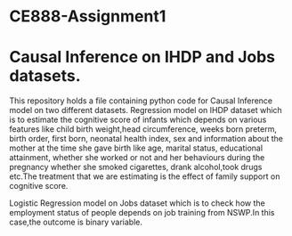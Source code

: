 # CE888-Assignment1
# Causal Inference on IHDP and Jobs datasets.

This repository holds a file containing python code for Causal Inference model on two different datasets.
Regression model on IHDP dataset which is to estimate the cognitive score of infants which depends on various features like child birth weight,head circumference, weeks born preterm, birth order, first born, neonatal health index, sex and information about the mother at the time she gave birth like age, marital status, educational attainment, whether she worked or not and her behaviours during the pregnancy whether she smoked cigarettes, drank alcohol,took drugs etc.The treatment that we are estimating is the effect of family support on cognitive score.

Logistic Regression model on Jobs dataset which is to check how the employment status of people depends on job training from NSWP.In this case,the outcome is binary variable.
